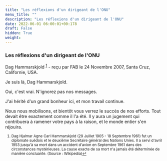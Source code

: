 ```yaml
---
title: "Les réflexions d'un dirigeant de l'ONU"
menu_title: ""
description: "Les réflexions d'un dirigeant de l'ONU"
date: 2022-06-01 06:00:01+00:178
draft: False
hidden: True
weight:
---
```

### Les réflexions d'un dirigeant de l'ONU

Dag Hammarskjold <sup id="a1">[1](#f1)</sup> - reçu par FAB le 24 Novembre 2007, Santa Cruz, Californie, USA.

Je suis là, Dag Hammarskjold.

Oui, c'est vrai. N'ignorez pas nos messages.

J'ai hérité d'un grand bonheur ici, et mon travail continue.

Nous nous mobilisons, et bientôt vous verrez le succès de nos efforts. Tout devait être exactement comme il l'a été. Il y aura un jugement qui contribuera à ramener votre pays à la raison, et le monde entier s'en réjouira.
<small>

1. <large id="f1"> Dag Hjalmar Agne Carl Hammarskjold (29 Juillet 1905 - 18 Septembre 1961) fut un diplomate suédois et le deuxième Secrétaire général des Nations Unies. Il a servi d'avril 1953 jusqu'à sa mort dans un accident d'avion en Septembre 1961 dans des circonstances mystérieuses. La cause exacte de sa mort n'a jamais été déterminée de manière concluante. (Source : Wikipedia)[↩](#a1)

